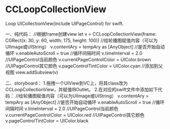 # CCLoopCollectionView
Loop UICollectionView(include UIPageControl) for swift.

一、纯代码：
//根据frame创建view
let v = CCLoopCollectionView(frame: CGRect(x: 30, y: 60, width: 175, height: 100)) 
//给轮播图赋值内容（可以为UIImage或UIString）
v.contentAry = tempAry as [AnyObject]
//是否开始自动循环
v.enableAutoScroll = true
//循环间隔时间
v.timeInterval = 2.0
//UIPageControl当前颜色
v.currentPageControlColor = UIColor.brown
//UIPageControl其它颜色
v.pageControlTintColor = UIColor.cyan
//添加到父视图
view.addSubview(v)

二、storyboard：
1.拖拽一个UIView到VC上，将其class改为CCLoopCollectionView，并赋值IBOutlet。
2.在对应的swift文件中添加如下代码：
//给轮播图赋值内容（可以为UIImage或UIString）
v.contentAry = tempAry as [AnyObject]
//是否开始自动循环
v.enableAutoScroll = true
//循环间隔时间
v.timeInterval = 2.0
//UIPageControl当前颜色
v.currentPageControlColor = UIColor.red
//UIPageControl其它颜色
v.pageControlTintColor = UIColor.black

